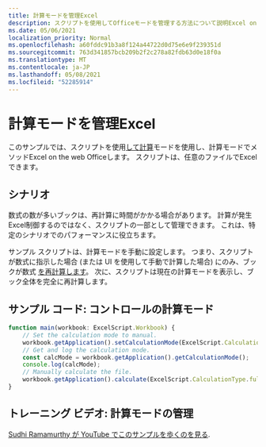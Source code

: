 ```yaml
---
title: 計算モードを管理Excel
description: スクリプトを使用してOfficeモードを管理する方法について説明Excel on the web。
ms.date: 05/06/2021
localization_priority: Normal
ms.openlocfilehash: a60fddc91b3a8f124a44722d0d75e6e9f239351d
ms.sourcegitcommit: 763d341857bcb209b2f2c278a82fdb63d0e18f0a
ms.translationtype: MT
ms.contentlocale: ja-JP
ms.lasthandoff: 05/08/2021
ms.locfileid: "52285914"
---
```

# <a name="manage-calculation-mode-in-excel"></a>計算モードを管理Excel

このサンプルでは、スクリプトを使用[して計算](/javascript/api/office-scripts/excelscript/excelscript.calculationmode)モードを使用し、計算モードでメソッドExcel on the web Officeします。 スクリプトは、任意のファイルでExcelできます。

## <a name="scenario"></a>シナリオ

数式の数が多いブックは、再計算に時間がかかる場合があります。 計算が発生Excel制御するのではなく、スクリプトの一部として管理できます。 これは、特定のシナリオでのパフォーマンスに役立ちます。

サンプル スクリプトは、計算モードを手動に設定します。 つまり、スクリプトが数式に指示した場合 (または UI を使用して手動で計算した場合) にのみ、ブックが数式 [を再計算します](https://support.microsoft.com/office/change-formula-recalculation-iteration-or-precision-in-excel-73fc7dac-91cf-4d36-86e8-67124f6bcce4)。 次に、スクリプトは現在の計算モードを表示し、ブック全体を完全に再計算します。

## <a name="sample-code-control-calculation-mode"></a>サンプル コード: コントロールの計算モード

```TypeScript
function main(workbook: ExcelScript.Workbook) {
    // Set the calculation mode to manual.
    workbook.getApplication().setCalculationMode(ExcelScript.CalculationMode.manual);
    // Get and log the calculation mode.
    const calcMode = workbook.getApplication().getCalculationMode();    
    console.log(calcMode);
    // Manually calculate the file.
    workbook.getApplication().calculate(ExcelScript.CalculationType.full);
}
```

## <a name="training-video-manage-calculation-mode"></a>トレーニング ビデオ: 計算モードの管理

[Sudhi Ramamurthy が YouTube でこのサンプルを歩くのを見る](https://youtu.be/iw6O8QH01CI).
